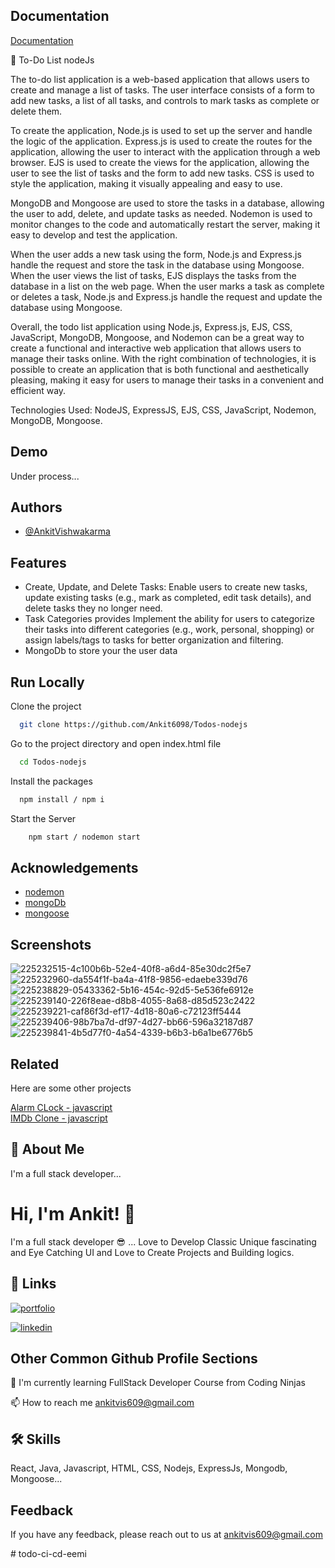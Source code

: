 
## Documentation

[Documentation](https://linktodocumentation)

📝 To-Do List nodeJs

The to-do list application is a web-based application that allows users to create and manage a list of tasks. The user interface consists of a form to add new tasks, a list of all tasks, and controls to mark tasks as complete or delete them.

To create the application, Node.js is used to set up the server and handle the logic of the application. Express.js is used to create the routes for the application, allowing the user to interact with the application through a web browser. EJS is used to create the views for the application, allowing the user to see the list of tasks and the form to add new tasks. CSS is used to style the application, making it visually appealing and easy to use.

MongoDB and Mongoose are used to store the tasks in a database, allowing the user to add, delete, and update tasks as needed. Nodemon is used to monitor changes to the code and automatically restart the server, making it easy to develop and test the application.

When the user adds a new task using the form, Node.js and Express.js handle the request and store the task in the database using Mongoose. When the user views the list of tasks, EJS displays the tasks from the database in a list on the web page. When the user marks a task as complete or deletes a task, Node.js and Express.js handle the request and update the database using Mongoose.

Overall, the todo list application using Node.js, Express.js, EJS, CSS, JavaScript, MongoDB, Mongoose, and Nodemon can be a great way to create a functional and interactive web application that allows users to manage their tasks online. With the right combination of technologies, it is possible to create an application that is both functional and aesthetically pleasing, making it easy for users to manage their tasks in a convenient and efficient way.

Technologies Used: NodeJS, ExpressJS, EJS, CSS, JavaScript, Nodemon, MongoDB, Mongoose.
## Demo

Under process...
## Authors

- [@AnkitVishwakarma](https://github.com/Ankit6098)


## Features

- Create, Update, and Delete Tasks: Enable users to create new tasks, update existing tasks (e.g., mark as completed, edit task details), and delete tasks they no longer need.
- Task Categories provides Implement the ability for users to categorize their tasks into different categories (e.g., work, personal, shopping) or assign labels/tags to tasks for better organization and filtering.
- MongoDb to store your the user data
## Run Locally

Clone the project

```bash
  git clone https://github.com/Ankit6098/Todos-nodejs
```

Go to the project directory and open index.html file

```bash
  cd Todos-nodejs
```

Install the packages

```bash
  npm install / npm i
```

Start the Server

```bash
    npm start / nodemon start
```
## Acknowledgements

 - [nodemon](https://nodemon.io/)
 - [mongoDb](https://www.mongodb.com/)
 - [mongoose](https://mongoosejs.com/)


## Screenshots

![225232515-4c100b6b-52e4-40f8-a6d4-85e30dc2f5e7](https://github.com/Ankit6098/Todos-nodejs/assets/92246613/487f548f-7ca6-4183-9443-c88c9f79c3f0)
![225232960-da554f1f-ba4a-41f8-9856-edaebe339d76](https://github.com/Ankit6098/Todos-nodejs/assets/92246613/25515d2e-1d72-498d-8044-59a01c6b9127)
![225238829-05433362-5b16-454c-92d5-5e536fe6912e](https://github.com/Ankit6098/Todos-nodejs/assets/92246613/316d15ca-1fe8-4581-80b1-fc316340bba6)
![225239140-226f8eae-d8b8-4055-8a68-d85d523c2422](https://github.com/Ankit6098/Todos-nodejs/assets/92246613/44a0c418-449e-446f-8a8e-3c4e14fca8bf)
![225239221-caf86f3d-ef17-4d18-80a6-c72123ff5444](https://github.com/Ankit6098/Todos-nodejs/assets/92246613/2ee90ab0-95d4-44f4-80ac-b17b088ac1ce)
![225239406-98b7ba7d-df97-4d27-bb66-596a32187d87](https://github.com/Ankit6098/Todos-nodejs/assets/92246613/960ff353-1ce9-4ef8-94e4-10af09184fd2)
![225239841-4b5d77f0-4a54-4339-b6b3-b6a1be6776b5](https://github.com/Ankit6098/Todos-nodejs/assets/92246613/f5ffc3b8-480f-4d11-9a0b-c469e3c17e8e)


## Related

Here are some other projects

[Alarm CLock - javascript](https://github.com/Ankit6098/Todos-nodejs)\
[IMDb Clone - javascript](https://github.com/Ankit6098/IMDb-Clone)


## 🚀 About Me
I'm a full stack developer...


# Hi, I'm Ankit! 👋

I'm a full stack developer 😎 ... Love to Develop Classic Unique fascinating and Eye Catching UI and Love to Create Projects and Building logics.
## 🔗 Links
[![portfolio](https://img.shields.io/badge/my_portfolio-000?style=for-the-badge&logo=ko-fi&logoColor=white)](https://ankithub.me/Resume/)

[![linkedin](https://img.shields.io/badge/linkedin-0A66C2?style=for-the-badge&logo=linkedin&logoColorwhite=)](https://www.linkedin.com/in/ankit-vishwakarma-6531221b0/)


## Other Common Github Profile Sections
🧠 I'm currently learning FullStack Developer Course from Coding Ninjas

📫 How to reach me ankitvis609@gmail.com


## 🛠 Skills
React, Java, Javascript, HTML, CSS, Nodejs, ExpressJs, Mongodb, Mongoose...


## Feedback

If you have any feedback, please reach out to us at ankitvis609@gmail.com

#   t o d o - c i - c d - e e m i  
 